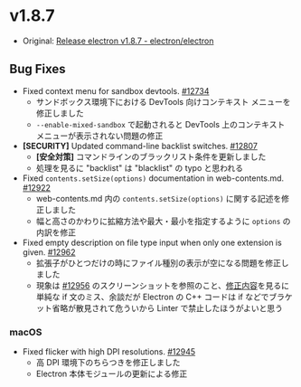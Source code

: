 # v1.8.7

* Original: [Release electron v1.8.7 - electron/electron](https://github.com/electron/electron/releases/tag/v1.8.7)

## Bug Fixes

* Fixed context menu for sandbox devtools. [#12734](https://github.com/electron/electron/pull/12734)
  * サンドボックス環境下における DevTools 向けコンテキスト メニューを修正しました
  * `--enable-mixed-sandbox` で起動されると DevTools 上のコンテキスト メニューが表示されない問題の修正
* **[SECURITY]** Updated command-line backlist switches. [#12807](https://github.com/electron/electron/pull/12807)
  * **[安全対策]** コマンドラインのブラックリスト条件を更新しました
  * 処理を見るに "backlist" は "blacklist" の typo と思われる
* Fixed `contents.setSize(options)` documentation in web-contents.md. [#12922](https://github.com/electron/electron/pull/12922)
  * web-contents.md 内の `contents.setSize(options)` に関する記述を修正しました
  * 幅と高さのかわりに拡縮方法や最大・最小を指定するように `options` の内訳を修正
* Fixed empty description on file type input when only one extension is given. [#12962](https://github.com/electron/electron/pull/12962)
  * 拡張子がひとつだけの時にファイル種別の表示が空になる問題を修正しました
  * 現象は [#12956](https://github.com/electron/electron/issues/12956) のスクリーンショットを参照のこと、[修正内容](https://github.com/electron/electron/pull/12962/files)を見るに単純な if 文のミス、余談だが Electron の C++ コードは if などでブラケット省略が散見されて危ういから Linter で禁止したほうがよいと思う

### macOS

* Fixed flicker with high DPI resolutions. [#12945](https://github.com/electron/electron/pull/12945)
  * 高 DPI 環境下のちらつきを修正しました
  * Electron 本体モジュールの更新による修正

